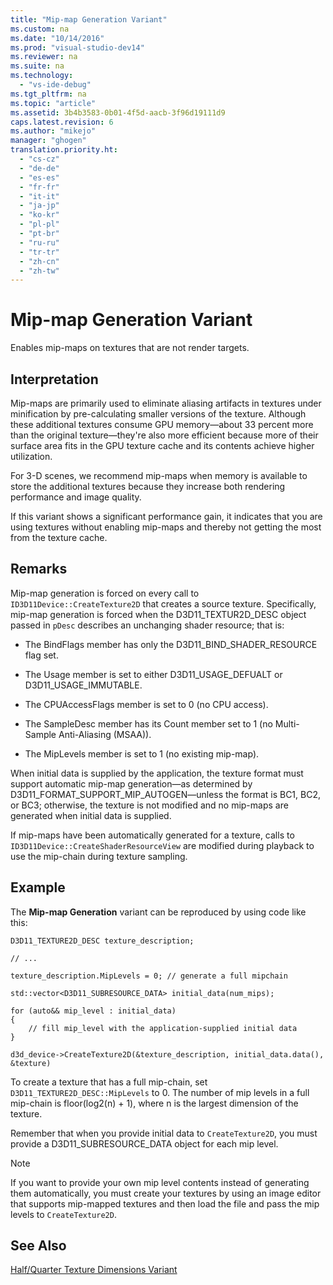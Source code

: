 ```yaml
---
title: "Mip-map Generation Variant"
ms.custom: na
ms.date: "10/14/2016"
ms.prod: "visual-studio-dev14"
ms.reviewer: na
ms.suite: na
ms.technology: 
  - "vs-ide-debug"
ms.tgt_pltfrm: na
ms.topic: "article"
ms.assetid: 3b4b3583-0b01-4f5d-aacb-3f96d19111d9
caps.latest.revision: 6
ms.author: "mikejo"
manager: "ghogen"
translation.priority.ht: 
  - "cs-cz"
  - "de-de"
  - "es-es"
  - "fr-fr"
  - "it-it"
  - "ja-jp"
  - "ko-kr"
  - "pl-pl"
  - "pt-br"
  - "ru-ru"
  - "tr-tr"
  - "zh-cn"
  - "zh-tw"
---
```

# Mip-map Generation Variant
Enables mip-maps on textures that are not render targets.  
  
## Interpretation  
 Mip-maps are primarily used to eliminate aliasing artifacts in textures under minification by pre-calculating smaller versions of the texture. Although these additional textures consume GPU memory—about 33 percent more than the original texture—they're also more efficient because more of their surface area fits in the GPU texture cache and its contents achieve higher utilization.  
  
 For 3-D scenes, we recommend mip-maps when memory is available to store the additional textures because they increase both rendering performance and image quality.  
  
 If this variant shows a significant performance gain, it indicates that you are using textures without enabling mip-maps and thereby not getting the most from the texture cache.  
  
## Remarks  
 Mip-map generation is forced on every call to `ID3D11Device::CreateTexture2D` that creates a source texture. Specifically, mip-map generation is forced when the D3D11_TEXTUR2D_DESC object passed in `pDesc` describes an unchanging shader resource; that is:  
  
-   The BindFlags member has only the D3D11_BIND_SHADER_RESOURCE flag set.  
  
-   The Usage member is set to either D3D11_USAGE_DEFUALT or D3D11_USAGE_IMMUTABLE.  
  
-   The CPUAccessFlags member is set to 0 (no CPU access).  
  
-   The SampleDesc member has its Count member set to 1 (no Multi-Sample Anti-Aliasing (MSAA)).  
  
-   The MipLevels member is set to 1 (no existing mip-map).  
  
 When initial data is supplied by the application, the texture format must support automatic mip-map generation—as determined by D3D11_FORMAT_SUPPORT_MIP_AUTOGEN—unless the format is BC1, BC2, or BC3; otherwise, the texture is not modified and no mip-maps are generated when initial data is supplied.  
  
 If mip-maps have been automatically generated for a texture, calls to `ID3D11Device::CreateShaderResourceView` are modified during playback to use the mip-chain during texture sampling.  
  
## Example  
 The **Mip-map Generation** variant can be reproduced by using code like this:  
  
```  
D3D11_TEXTURE2D_DESC texture_description;  
  
// ...  
  
texture_description.MipLevels = 0; // generate a full mipchain  
  
std::vector<D3D11_SUBRESOURCE_DATA> initial_data(num_mips);  
  
for (auto&& mip_level : initial_data)  
{  
    // fill mip_level with the application-supplied initial data  
}  
  
d3d_device->CreateTexture2D(&texture_description, initial_data.data(), &texture)  
```  
  
 To create a texture that has a full mip-chain, set `D3D11_TEXTURE2D_DESC::MipLevels` to 0. The number of mip levels in a full mip-chain is floor(log2(n) + 1), where n is the largest dimension of the texture.  
  
 Remember that when you provide initial data to `CreateTexture2D`, you must provide a D3D11_SUBRESOURCE_DATA object for each mip level.  
  
> [!NOTE]
>  If you want to provide your own mip level contents instead of generating them automatically, you must create your textures by using an image editor that supports mip-mapped textures and then load the file and pass the mip levels to `CreateTexture2D`.  
  
## See Also  
 [Half/Quarter Texture Dimensions Variant](../debugger/half-quarter-texture-dimensions-variant.md)